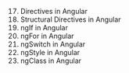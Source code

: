 17. Directives in Angular
18. Structural Directives in Angular
19. ngIf in Angular
20. ngFor in Angular
21. ngSwitch in Angular
22. ngStyle in Angular
23. ngClass in Angular